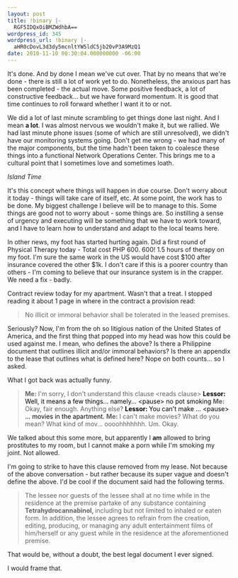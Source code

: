 ```yaml
---
layout: post
title: !binary |-
  RGF5IDQxOiBMZWdhbA==
wordpress_id: 345
wordpress_url: !binary |-
  aHR0cDovL3d3dy5mcnltYW5ldC5jb20vP3A9MzQ1
date: 2010-11-10 00:30:04.000000000 -06:00
---
```

It's done. And by done I mean we've cut over. That by no means that we're done - there is still a lot of work yet to do. Nonetheless, the anxious part has been completed - the actual move. Some positive feedback, a lot of constructive feedback... but we have forward momentum. It is good that time continues to roll forward whether I want it to or not.

<!--more-->We did a lot of last minute scrambling to get things done last night. And I mean <strong>a lot</strong>. I was almost nervous we wouldn't make it, but we rallied. We had last minute phone issues (some of which are still unresolved), we didn't have our monitoring systems going. Don't get me wrong - we had many of the major components, but the time hadn't been taken to coalesce these things into a functional Network Operations Center. This brings me to a cultural point that I sometimes love and sometimes loath.

<em>Island Time</em>

It's this concept where things will happen in due course. Don't worry about it today - things will take care of itself, etc. At some point, the work has to be done. My biggest challenge I believe will be to manage to this. Some things are good not to worry about - some things are. So instilling a sense of urgency and executing will be something that we have to work toward, and I have to learn how to understand and adapt to the local teams here.

In other news, my foot has started hurting again. Did a first round of Physical Therapy today - Total cost PHP 600. 600! 1.5 hours of therapy on my foot. I'm sure the same work in the US would have cost $100 after insurance covered the other $1k. I don't care if this is a poorer country than others - I'm coming to believe that our insurance system is in the crapper. We need a fix - badly.

Contract review today for my apartment. Wasn't that a treat. I stopped reading it about 1 page in where in the contract a provision read:
<blockquote>No illicit or immoral behavior shall be tolerated in the leased premises.</blockquote>
Seriously? Now, I'm from the oh so litigious nation of the United States of America, and the first thing that popped into my head was how this could be used against me. I mean, who defines the above? Is there a Philippine document that outlines illicit and/or immoral behaviors? Is there an appendix to the lease that outlines what is defined here? Nope on both counts... so I asked.

What I got back was actually funny.
<blockquote><strong>Me: </strong>I'm sorry, I don't understand this clause &lt;reads clause&gt;
<span style="color: #000000;"><strong>Lessor: </strong>Well, it means a few things... namely... &lt;pause&gt; no pot smoking
</span><strong>Me: </strong>Okay, fair enough. Anything else?
<span style="color: #000000;"><strong>Lessor: </strong>You can't make ... &lt;pause&gt; ... movies in the apartment.
</span><strong>Me: </strong>I can't make movies? What do you mean? What kind of mov... oooohhhhhhh. Um. Okay.</blockquote>
We talked about this some more, but apparently I <strong>am</strong> allowed to bring prostitutes to my room, but I cannot make a porn while I'm smoking my joint. Not allowed.

I'm going to strike to have this clause removed from my lease. Not because of the above conversation - but rather because its super vague and doesn't define the above. I'd be cool if the document said had the following terms.
<blockquote>The lessee nor guests of the lessee shall at no time while in the residence at the premise partake of any substance containing <strong>Tetrahydrocannabinol, </strong>including but not limited to inhaled or eaten form. In addition, the lessee agrees to refrain from the creation, editing, producing, or managing any adult entertainment films of him/herself or any guest while in the residence at the aforementioned premise.</blockquote>
That would be, without a doubt, the best legal document I ever signed.

I would frame that.

